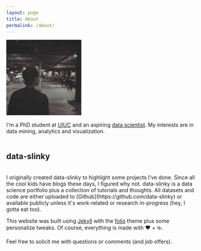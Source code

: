 ```yaml
---
layout: page
title: About
permalink: /about/
---
```

<div class="col one left">
<img src="/img/profile.jpg" width="200">
</div>

I'm a PhD student at [UIUC](http://illinois.edu/) and an aspiring 
[data scientist](http://i.giphy.com/ize2r20ICQONq.gif). My interests are in data mining, 
analytics and visualization.
<br><br>

## data-slinky
<br>
I originally created data-slinky to highlight some projects I've done. Since all the cool 
kids have blogs these days, I figured why not. data-slinky is a data science portfolio plus 
a collection of tutorials and thoughts. All datasets and code are either uploaded to
[Github](https://github.com/data-slinky) or available publicly unless it's work-related or
research in-progress (hey, I gotta eat too).

This website was built using [Jekyll](http://jekyllrb.com) with the
[folio](https://github.com/bogoli/-folio) theme plus some personalize tweaks. Of course, 
everything is made with &#9829; + &#9749;.


<span class="contacticon center">
	<a href="mailto:mailto:&#106;&#107;&#110;&#103;&#117;&#121;&#101;&#050;&#064;&#105;&#108;&#108;&#105;&#110;&#111;&#105;&#115;&#046;&#101;&#100;&#117;"><i class="fa fa-envelope-square"></i></a>
	<a href="https://github.com/data-slinky" target="_blank"><i class="fa fa-github-square"></i></a>
	<a href="https://www.linkedin.com/in/john-nguyen-0235a012" target="_blank"><i class="fa fa-linkedin-square"></i></a>
</span>

<div class="col three caption">
	Feel free to solicit me with questions or comments (and job offers).
</div>

